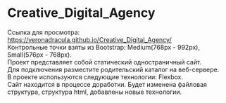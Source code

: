 # Creative_Digital_Agency
Ссылка для просмотра:  https://veronadracula.github.io/Creative_Digital_Agency/  
Контрольные точки взяты из Bootstrap: Medium(768px - 992px), Small(576px - 768px).  
Проект представляет собой статический одностраничный сайт.  
Для подключения разместите родительский каталог на веб-сервере.  
В проекте используются следующие технологии: Flexbox.  
Сайт находится в процессе доработки. Будет изменена файловая структура, структура html, добавлены новые технологии.
